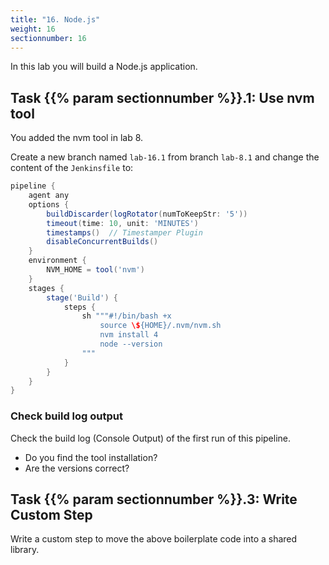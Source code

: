 ```yaml
---
title: "16. Node.js"
weight: 16
sectionnumber: 16
---
```


In this lab you will build a Node.js application.


## Task {{% param sectionnumber %}}.1: Use nvm tool

You added the nvm tool in lab 8.

Create a new branch named ``lab-16.1`` from branch ``lab-8.1`` and change the content of the ``Jenkinsfile`` to:

<!--
```groovy
pipeline {
    agent any // with hosted env use agent { label env.JOB_NAME.split('/')[0] }
```
-->

```groovy
pipeline {
    agent any
    options {
        buildDiscarder(logRotator(numToKeepStr: '5'))
        timeout(time: 10, unit: 'MINUTES')
        timestamps()  // Timestamper Plugin
        disableConcurrentBuilds()
    } 
    environment {
        NVM_HOME = tool('nvm')
    }
    stages {
        stage('Build') {
            steps {
                sh """#!/bin/bash +x
                    source \${HOME}/.nvm/nvm.sh
                    nvm install 4
                    node --version
                """
            }
        }
    }
}
```


### Check build log output

Check the build log (Console Output) of the first run of this pipeline.

* Do you find the tool installation?
* Are the versions correct?


## Task {{% param sectionnumber %}}.3: Write Custom Step

Write a custom step to move the above boilerplate code into a shared library.
